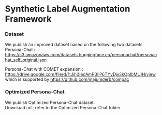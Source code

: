 <h1>Synthetic Label Augmentation Framework</h1>

### Dataset ###

We publish an improved dataset based on the following two datasets<br>
Persona-Chat : https://s3.amazonaws.com/datasets.huggingface.co/personachat/personachat_self_original.json<br>

Persona-Chat with COMET expansion : https://drive.google.com/file/d/1tJih0IecAmP3IlP6TYvDjy3kOpIbMUIH/view which is supported by https://github.com/majumderb/compac<br>

### Optimized Persona-Chat ###
We publish Optimized Persona-Chat dataset. <br>
Download url : refer to the Optimized Persona-Chat folder
